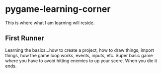 # pygame-learning-corner
This is where what I am learning will reside. 

## First Runner
Learning the basics...how to create a project, how to draw things, import things, how the game loop works, events, inputs, etc. Super basic game where you have to avoid hitting enemies to up your score. When you die it ends. 
